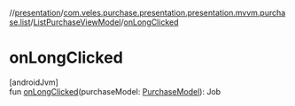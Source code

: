 //[presentation](../../../index.md)/[com.veles.purchase.presentation.presentation.mvvm.purchase.list](../index.md)/[ListPurchaseViewModel](index.md)/[onLongClicked](on-long-clicked.md)

# onLongClicked

[androidJvm]\
fun [onLongClicked](on-long-clicked.md)(purchaseModel: [PurchaseModel](../../../../domain/domain/com.veles.purchase.domain.model.purchase/-purchase-model/index.md)): Job
